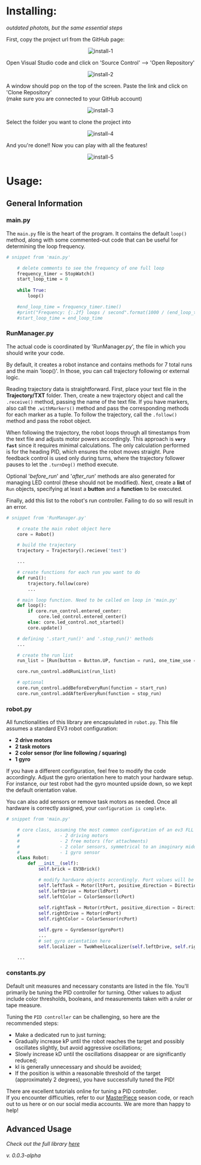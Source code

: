 # **Installing:**
*outdated photots, but the same essential steps*

First, copy the project url from the GitHub page:

<p align="center">
    <img src="https://i.ibb.co/R6XhyKw/install-1.png" alt="install-1">
</p>

Open Visual Studio code and click on 'Source Control' --> 'Open Repository'

<p align="center">
    <img src="https://i.ibb.co/jvzTcqf/install-2.png" alt="install-2">
</p>

A window should pop on the top of the screen. Paste the link and click on 'Clone Repository' <br>
(make sure you are connected to your GitHub account)

<p align="center">
    <img src="https://i.ibb.co/SXJsmZ6/install-3.png" alt="install-3">
</p>


Select the folder you want to clone the project into

<p align="center">
    <img src="https://i.ibb.co/qJq9hxR/install-4.png" alt="install-4">
</p>

And you're done!! Now you can play with all the features!

<p align="center">
    <img src="https://i.ibb.co/Hr0Phpm/install-5.png" alt="install-5">
</p>



# **Usage:**

## General Information

### main.py
The `main.py` file is the heart of the program. It contains the default `loop()` method, along with some commented-out code that can be useful for determining the loop frequency.
```python
# snippet from 'main.py'

    # delete comments to see the frequency of one full loop
    frequency_timer = StopWatch()
    start_loop_time = 0
    
    while True:
        loop() 

    #end_loop_time = frequency_timer.time()
    #print("Frequency: {:.2f} loops / second".format(1000 / (end_loop_time - start_loop_time)))
    #start_loop_time = end_loop_time
```

### RunManager.py
The actual code is coordinated by 'RunManager.py', the file in which you should write your code.

By default, it creates a robot instance and contains methods for 7 total runs and the main 'loop()'. 
In those, you can call trajectory following or external logic.

Reading trajectory data is straightforward. First, place your text file in the **Trajectory/TXT** folder. Then, create a new trajectory object and call the `.receive()` method, passing the name of the text file. If you have markers, also call the `.withMarkers()` method and pass the corresponding methods for each marker as a tuple. To follow the trajectory, call the `.follow()` method and pass the robot object. 

When following the trajectory, the robot loops through all timestamps from the text file and adjusts motor powers accordingly. This approach is **`very fast`** since it requires minimal calculations. The only calculation performed is for the heading PID, which ensures the robot moves straight. Pure feedback control is used only during turns, where the trajectory follower pauses to let the `.turnDeg()` method execute.

Optional '*before_run*' and '*after_run*' methods are also generated for managing LED control (these should not be modified). Next, create a **list** of `Run` objects, specifying at least a **button** and a **function** to be executed.

Finally, add this list to the robot's run controller. Failing to do so will result in an error.
```python
# snippet from 'RunManager.py'

    # create the main robot object here
    core = Robot()

    # build the trajectory
    trajectory = Trajectory().recieve('test')

    ...

    # create functions for each run you want to do
    def run1():
        trajectory.follow(core)
        ...

    # main loop function. Need to be called on loop in 'main.py'
    def loop():
        if core.run_control.entered_center:
            core.led_control.entered_center()
        else: core.led_control.not_started()
        core.update()

    # defining '.start_run()' and '.stop_run()' methods 
    ...

    # create the run list
    run_list = [Run(button = Button.UP, function = run1, one_time_use =  False, with_center = False)]

    core.run_control.addRunList(run_list)

    # optional
    core.run_control.addBeforeEveryRun(function = start_run)
    core.run_control.addAfterEveryRun(function = stop_run)
```

### robot.py
All functionalities of this library are encapsulated in `robot.py`. This file assumes a standard EV3 robot configuration:
* **2 drive motors**
* **2 task motors**
* **2 color sensor (for line following / squaring)**
* **1 gyro**

If you have a different configuration, feel free to modify the code accordingly. Adjust the gyro orientation here to match your hardware setup. For instance, our test robot had the gyro mounted upside down, so we kept the default orientation value.

You can also add sensors or remove task motors as needed. Once all hardware is correctly assigned, your `configuration is complete`.


```python
# snippet from 'main.py'

    # core class, assuming the most common configuration of an ev3 FLL robot:
    #               - 2 driving motors
    #               - 2 free motors (for attachments)
    #               - 2 color sensors, symmetrical to an imaginary middle line, in front of the robot
    #               - 1 gyro sensor
    class Robot:
        def __init__(self):
            self.brick = EV3Brick()

            # modify hardware objects accordingly. Port values will be assigned later, don't worry about it
            self.leftTask = Motor(ltPort, positive_direction = Direction.COUNTERCLOCKWISE)
            self.leftDrive = Motor(ldPort)
            self.leftColor = ColorSensor(lcPort)
    
            self.rightTask = Motor(rtPort, positive_direction = Direction.COUNTERCLOCKWISE)
            self.rightDrive = Motor(rdPort)
            self.rightColor = ColorSensor(rcPort)

            self.gyro = GyroSensor(gyroPort)
            ...
            # set gyro orientation here
            self.localizer = TwoWheelLocalizer(self.leftDrive, self.rightDrive, self.gyro, upside_down_gyro = True)

    ...
```

### constants.py


Default unit measures and necessary constants are listed in the file. You'll primarily be tuning the PID controller for turning. Other values to adjust include color thresholds, booleans, and measurements taken with a ruler or tape measure.

Tuning the `PID controller` can be challenging, so here are the recommended steps:
* Make a dedicated run to just turning;
* Gradually increase kP until the robot reaches the target and possibly oscillates slightly, but avoid aggressive oscillations;
* Slowly increase kD until the oscillations disappear or are significantly reduced;
* kI is generally unnecessary and should be avoided;
* If the position is within a reasonable threshold of the target (approximately 2 degrees), you have successfully tuned the PID!


There are excellent tutorials online for tuning a PID controller. <br/>
If you encounter difficulties, refer to our  [MasterPiece][2] season code,  or reach out to us here or on our social media accounts. We are more than happy to help!

## Advanced Usage

*Check out the full library [here][1]*


*v. 0.0.3-alpha*



[0]: https://pybricks.com/ev3-micropython/startinstall.html "install pybricks"
[1]: https://github.com/omegacoreFLL/PythFinder
[2]: https://github.com/omegacoreFLL/MasterPiecE/blob/main/TankDrive/constants.py